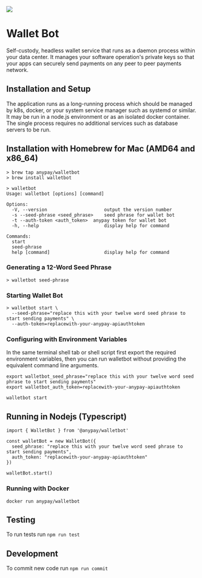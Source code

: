 ![](https://plugins.whatsonchain.com/api/plugin/main/ea8205469186c12f6b23866d3ef50ab84f6f6b82dab43075e0229ab32ca6f5bc/0)

# Wallet Bot

Self-custody, headless wallet service that runs as a daemon process within your data center. It manages your software operation's private keys so that your apps can securely send payments on any peer to peer payments network.

## Installation and Setup

The application runs as a long-running process which should be managed by k8s, docker, or your system service manager such as systemd or similar. It may be run in a node.js environment or as an isolated docker container. The single process requires no additional services such as database servers to be run.

## Installation with Homebrew for Mac (AMD64 and x86_64)

```
> brew tap anypay/walletbot
> brew install walletbot
```

```
> walletbot
Usage: walletbot [options] [command]

Options:
  -V, --version                     output the version number
  -s --seed-phrase <seed_phrase>    seed phrase for wallet bot
  -t --auth-token <auth_token>  anypay token for wallet bot
  -h, --help                        display help for command

Commands:
  start
  seed-phrase
  help [command]                    display help for command
```

### Generating a 12-Word Seed Phrase

```
> walletbot seed-phrase
```

### Starting Wallet Bot

```
> walletbot start \
  --seed-phrase="replace this with your twelve word seed phrase to start sending payments" \
  --auth-token=replacewith-your-anypay-apiauthtoken
```

### Configuring with Environment Variables
In the same terminal shell tab or shell script first export the required environment variables,
then you can run walletbot without providing the equivalent command line arguments.

```
export walletbot_seed_phrase="replace this with your twelve word seed phrase to start sending payments"
export walletbot_auth_token=replacewith-your-anypay-apiauthtoken

walletbot start
```

## Running in Nodejs (Typescript)

```
import { WalletBot } from '@anypay/walletbot'

const walletBot = new WalletBot({
  seed_phrase: "replace this with your twelve word seed phrase to start sending payments",
  auth_token: "replacewith-your-anypay-apiauthtoken"
})

walletBot.start()

```

### Running with Docker

`docker run anypay/walletbot`

## Testing

To run tests run `npm run test`

## Development

To commit new code run `npm run commit`


